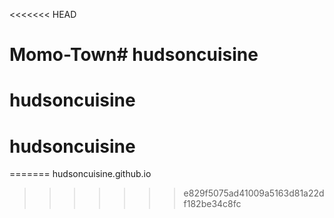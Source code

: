 <<<<<<< HEAD
# Momo-Town# hudsoncuisine
# hudsoncuisine
# hudsoncuisine
=======
hudsoncuisine.github.io
>>>>>>> e829f5075ad41009a5163d81a22df182be34c8fc
